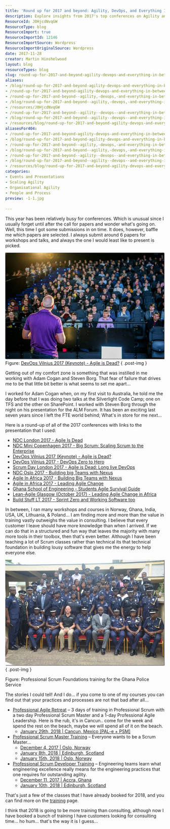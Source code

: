 ```yaml
---
title: 'Round up for 2017 and beyond: Agility, DevOps, and Everything In-between'
description: Explore insights from 2017's top conferences on Agility and DevOps. Join Martin Hinshelwood as he shares experiences and valuable training opportunities.
ResourceId: J0HjcdNvqGW
ResourceType: blog
ResourceImport: true
ResourceImportId: 12146
ResourceImportSource: Wordpress
ResourceImportOriginalSource: Wordpress
date: 2017-11-28
creator: Martin Hinshelwood
layout: blog
resourceTypes: blog
slug: round-up-for-2017-and-beyond-agility-devops-and-everything-in-between
aliases:
- /blog/round-up-for-2017-and-beyond-agility-devops-and-everything-in-between
- /round-up-for-2017-and-beyond-agility-devops-and-everything-in-between
- /round-up-for-2017-and-beyond--agility,-devops,-and-everything-in-between
- /blog/round-up-for-2017-and-beyond--agility,-devops,-and-everything-in-between
- /resources/J0HjcdNvqGW
- /round-up-for-2017-and-beyond--agility--devops--and-everything-in-between
- /blog/round-up-for-2017-and-beyond--agility--devops--and-everything-in-between
- /resources/blog/round-up-for-2017-and-beyond-agility-devops-and-everything-in-between
aliasesFor404:
- /round-up-for-2017-and-beyond-agility-devops-and-everything-in-between
- /blog/round-up-for-2017-and-beyond-agility-devops-and-everything-in-between
- /round-up-for-2017-and-beyond--agility,-devops,-and-everything-in-between
- /blog/round-up-for-2017-and-beyond--agility,-devops,-and-everything-in-between
- /round-up-for-2017-and-beyond--agility--devops--and-everything-in-between
- /blog/round-up-for-2017-and-beyond--agility--devops--and-everything-in-between
- /resources/blog/round-up-for-2017-and-beyond-agility-devops-and-everything-in-between
categories:
- Events and Presentations
- Scaling Agility
- Organisational Agility
- People and Process
preview: -1-1.jpg

---
```

This year has been relatively busy for conferences. Which is unusual since I usually forget until after the call for papers and wonder what's going on. Well, this time I got some submissions in on time. It does, however, baffle me which papers are selected. I always submit around 6 papers for workshops and talks, and always the one I would least like to present is picked.

![C40AC1A0-41B0-4F01-90D8-87917B7CEC87](images/-1-1.jpg "C40AC1A0-41B0-4F01-90D8-87917B7CEC87") Figure: [DevOps Vilnius 2017 (Keynote) - Agile is Dead?](http://nkdagility.net/2jOeQ0c)
{ .post-img }

Getting out of my comfort zone is something that was instilled in me working with Adam Cogan and Steven Borg. That fear of failure that drives me to be that little bit better is what seems to set me apart…

I worked for Adam Cogan when, on my first visit to Australia, he told me the day before that I was doing two talks at the Silverlight Code Camp; one on TFS and the other on SharePoint. I worked with Steven Borg through the night on his presentation for the ALM Forum. It has been an exciting last seven years since I left the FTE world behind; What's in store for me next…

Here is a round-up of all of the 2017 conferences with links to the presentation that I used:

- [NDC London 2017 - Agile Is Dead](http://nkdagility.net/2zrKU13)
- [NDC Mini Copenhagen 2017 - Big Scrum: Scaling Scrum to the Enterprise](http://nkdagility.net/2A1XZe9)
- [DevOps Vilnius 2017 (Keynote) - Agile is Dead?](http://nkdagility.net/2jOeQ0c)
- [DevOps Vilnius 2017 - DevOps Zero to Hero](http://nkdagility.net/2hUtmDa)
- [Scrum Day London 2017 - Agile is Dead: Long live DevOps](http://nkdagility.net/2hJG9Er)
- [NDC Oslo 2017 - Building big Teams with Nexus](http://nkdagility.net/2iHy18o)
- [Agile In Africa 2017 - Building Big Teams with Nexus](http://nkdagility.net/2zYaf1N)
- [Agile in Africa 2017 - Leading Agile Change](http://nkdagility.net/2zc3N3G)
- [Ghana School of Engineering - Students Agile Survival Guide](http://nkdagility.net/2zZ36Oq)
- [Lean-Agile Glasgow (October 2017) - Leading Agile Change in Africa](http://nkdagility.net/2AmTZbs)
- [Build Stuff LT 2017 - Sprint Zero and Working Software too](http://nkdagility.net/2A1tCVh)

In between, I ran many workshops and courses in Norway, Ghana, India, USA, UK, Lithuania, & Poland… I am finding more and more than the value in training vastly outweighs the value in consulting. I believe that every customer I leave should have more knowledge than when I arrived. If we can do that in a structured and fun way that leaves the majority with many more tools in their toolbox, then that's even better. Although I have been teaching a lot of Scrum classes rather than technical its that technical foundation in building lousy software that gives me the energy to help everyone else.

![nkdAgility-Akaditi-professional-scrum-ghana-police-service-group](images/nkdAgility-Akaditi-professional-scrum-ghana-police-service-group-2-2.jpg "nkdAgility-Akaditi-professional-scrum-ghana-police-service-group")
{ .post-img }

Figure: Professional Scrum Foundations training for the Ghana Police Service

The stories I could tell! And I do… if you come to one of my courses you can find out that your practices and processes are not that bad after all…

- [Professional Agile Retreat](https://nkdagility.com/training/courses/professional-agile-retreat-with-psm-pal/) – 3 days of training in Professional Scrum with a two day Professional Scrum Master and a 1-day Professional Agile Leadership. Here is the rub, it's in Cancun.. come for the week and spend the rest on the beach, maybe we will spend all of it on the beach.
  - [January 29th, 2018 | Cancun, Mexico \[PAL-e + PSM\]](https://nkdagility.com/training/scheduled/professional-agile-retreat-with-psm-pal-in-cancun-mexico-on-29th-january-2018/)
- [Professional Scrum Master Training](https://nkdagility.com/training/courses/professional-scrum-master/) – Everyone wants to be a Scrum Master…
  - [December 4, 2017 | Oslo, Norway](https://nkdagility.com/training/scheduled/professional-scrum-master-oslo-december-2017/)
  - [January 8th, 2018 | Edinburgh, Scotland](https://nkdagility.com/training/scheduled/professional-scrum-master-edinburgh-scotland-8th-january-2018/)
  - [January 15th, 2018 | Oslo, Norway](https://nkdagility.com/training/scheduled/professional-scrum-master-oslo-norway-15th-january-2018/)
- [Professional Scrum Developer Training](https://nkdagility.com/training/courses/professional-scrum-developer-training/) – Engineering teams learn what engineering excellence really means for the engineering practices that one requires for outstanding agility.
  - [December 11, 2017 | Accra, Ghana](https://nkdagility.com/training/scheduled/professional-scrum-developer-accra-ghana-11th-december-2017/)
  - [January 10th, 2018 | Edinburgh, Scotland](https://nkdagility.com/training/scheduled/professional-scrum-developer-edinburgh-scotland-january-2018/)

That's just a few of the classes that I have already booked for 2018, and you can find more on the [training](https://nkdagility.com/training) page.

I think that 2018 is going to be more training than consulting, although now I have booked a bunch of training I have customers looking for consulting time… ho hum… that's the way it is I guess…

